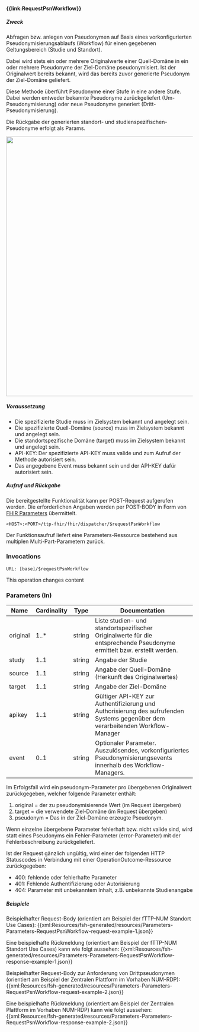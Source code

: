 #### **{{link:RequestPsnWorkflow}}**

##### **Zweck**
Abfragen bzw. anlegen von Pseudonymen auf Basis eines vorkonfigurierten Pseudonymisierungsablaufs (Workflow) für einen gegebenen Geltungsbereich (Studie und Standort).

Dabei wird stets ein oder mehrere Originalwerte einer Quell-Domäne in ein oder mehrere Pseudonyme der Ziel-Domäne pseudonymisiert. Ist der Originalwert bereits bekannt, wird das bereits zuvor generierte Pseudonym der Ziel-Domäne geliefert. 

Diese Methode überführt Pseudonyme einer Stufe in eine andere Stufe. Dabei werden entweder bekannte Pseudonyme zurückgeliefert (Um-Pseudonymisierung) oder neue Pseudonyme generiert (Dritt-Pseudonymisierung).

Die Rückgabe der generierten standort- und studienspezifischen-Pseudonyme erfolgt als Params.

<p align="center">
  <img width="700" src="https://www.ths-greifswald.de/wp-content/uploads/2022/10/fhirgw-requestpsnworkflow.png">
</p>

##### **Voraussetzung**
- Die spezifizierte Studie muss im Zielsystem bekannt und angelegt sein.
- Die spezifizierte Quell-Domäne (source) muss im Zielsystem bekannt und angelegt sein.
- Die standortspezifische Domäne (target) muss im Zielsystem bekannt und angelegt sein.
- API-KEY: Der spezifizierte API-KEY muss valide und zum Aufruf der Methode autorisiert sein.
- Das angegebene Event muss bekannt sein und der API-KEY dafür autorisiert sein.

##### **Aufruf und Rückgabe**
Die bereitgestellte Funktionalität kann per POST-Request aufgerufen werden. Die erforderlichen Angaben werden per POST-BODY in Form von [FHIR Parameters](https://www.hl7.org/fhir/parameters.html) übermittelt.

`<HOST>:<PORT>/ttp-fhir/fhir/dispatcher/$requestPsnWorkflow`

Der Funktionsaufruf liefert eine Parameters-Ressource bestehend aus multiplen Multi-Part-Parametern zurück.

### Invocations

`URL: [base]/$requestPsnWorkflow`

This operation changes content

### Parameters (In)

| **Name**    | **Cardinality** | **Type** |**Documentation**|
|-------------|-----------------|---|---|
| original    | 1..*            |string|Liste studien- und standortspezifischer Originalwerte f&#252;r die entsprechende Pseudonyme ermittelt bzw. erstellt werden.|
| study       | 1..1            |string|Angabe der Studie|
| source      | 1..1            |string|Angabe der Quell-Domäne (Herkunft des Originalwertes)|
| target      | 1..1            |string|Angabe der Ziel-Domäne|
| apikey      | 1..1            |string|G&#252;ltiger API-KEY zur Authentifizierung und Authorisierung des aufrufenden Systems gegen&#252;ber dem verarbeitenden Workflow-Manager|
| event | 0..1            |string|Optionaler Parameter. Auszul&#246;sendes, vorkonfiguriertes Pseudonymisierungsevents innerhalb des Workflow-Managers.|

Im Erfolgsfall wird ein pseudonym-Parameter pro übergebenen Originalwert zurückgegeben, welcher folgende Parameter enthält:
1. original = der zu pseudonymisierende Wert (im Request übergeben)
2. target = die verwendete Ziel-Domäne (im Request übergeben)
3. pseudonym = Das in der Ziel-Domäne erzeugte Pseudonym.

Wenn einzelne übergebene Parameter fehlerhaft bzw. nicht valide sind, wird statt eines Pseudonyms ein Fehler-Parameter (error-Parameter) mit der Fehlerbeschreibung zurückgeliefert.

Ist der Request gänzlich ungültig, wird einer der folgenden HTTP Statuscodes in Verbindung mit einer OperationOutcome-Ressource zurückgegeben:
* 400: fehlende oder fehlerhafte Parameter
* 401: Fehlende Authentifizierung oder Autorisierung
* 404: Parameter mit unbekanntem Inhalt, z.B. unbekannte Studienangabe

##### **Beispiele**
Beispielhafter Request-Body (orientiert am Beispiel der fTTP-NUM Standort Use Cases):
{{xml:Resources/fsh-generated/resources/Parameters-Parameters-RequestPsnWorkflow-request-example-1.json}}

Eine beispielhafte Rückmeldung (orientiert am Beispiel der fTTP-NUM Standort Use Cases) kann wie folgt aussehen:
{{xml:Resources/fsh-generated/resources/Parameters-Parameters-RequestPsnWorkflow-response-example-1.json}}

Beispielhafter Request-Body zur Anforderung von Drittpseudonymen (orientiert am Beispiel der Zentralen Plattform im Vorhaben NUM-RDP):
{{xml:Resources/fsh-generated/resources/Parameters-Parameters-RequestPsnWorkflow-request-example-2.json}}

Eine beispielhafte Rückmeldung (orientiert am Beispiel der Zentralen Plattform im Vorhaben NUM-RDP) kann wie folgt aussehen:
{{xml:Resources/fsh-generated/resources/Parameters-Parameters-RequestPsnWorkflow-response-example-2.json}}
